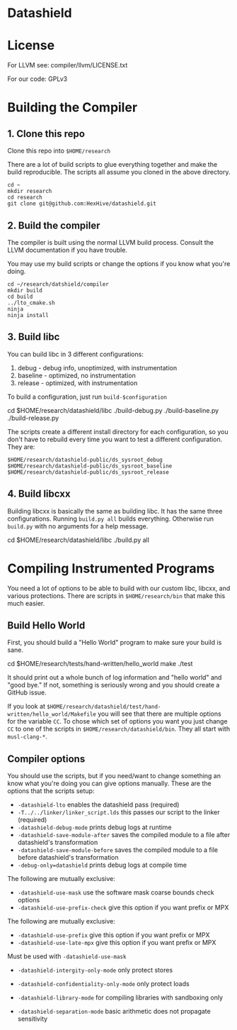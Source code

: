 # Datashield

# License

For LLVM see: compiler/llvm/LICENSE.txt

For our code: GPLv3

# Building the Compiler

## 1. Clone this repo

Clone this repo into `$HOME/research`

There are a lot of build scripts to glue everything together and make the
build reproducible.  The scripts all assume you cloned in the above directory.

    cd ~
    mkdir research
    cd research
    git clone git@github.com:HexHive/datashield.git

## 2. Build the compiler

The compiler is built using the normal LLVM build process.  Consult the LLVM
documentation if you have trouble.

You may use my build scripts or change the options if you know what you're
doing.

    cd ~/research/datshield/compiler
    mkdir build
    cd build
    ../lto_cmake.sh
    ninja
    ninja install

## 3. Build libc

You can build libc in 3 different configurations:

1. debug - debug info, unoptimized, with instrumentation
2. baseline - optimized, no instrumentation
3. release - optimized, with instrumentation

To build a configuration, just run `build-$configuration`

  cd $HOME/research/datashield/libc
  ./build-debug.py
  ./build-baseline.py
  ./build-release.py

The scripts create a different install directory for each configuration, so you
don't have to rebuild every time you want to test a different configuration.
They are:

    $HOME/research/datashield-public/ds_sysroot_debug
    $HOME/research/datashield-public/ds_sysroot_baseline
    $HOME/research/datashield-public/ds_sysroot_release

## 4. Build libcxx

Building libcxx is basically the same as building libc.  It has the same three configurations.  Running `build.py all` builds everything.  Otherwise run `build.py` with no arguments for a help message.

  cd $HOME/research/datashield/libc
  ./build.py all

# Compiling Instrumented Programs

You need a lot of options to be able to build with our custom libc, libcxx, and
various protections.  There are scripts in `$HOME/research/bin` that make this much easier.

## Build Hello World

First, you should build a "Hello World" program to make sure your build is sane.

   cd $HOME/research/tests/hand-written/hello_world
   make
   ./test

It should print out a whole bunch of log information and "hello world" and
"good bye."  If not, something is seriously wrong and you should create a
GitHub issue.

If you look at
`$HOME/research/datashield/test/hand-written/hello_world/Makefile` you will see
that there are multiple options for the variable `CC`.  To chose which set of
options you want you just change `CC` to one of the scripts in
`$HOME/research/datashield/bin`.  They all start with `musl-clang-*`.

## Compiler options

You should use the scripts, but if you need/want to change something an know
what you're doing you can give options manually.  These are the options that the scripts setup:

* `-datashield-lto` enables the datashield pass (required)
* `-T../../linker/linker_script.lds` this passes our script to the linker (required)
* `-datashield-debug-mode` prints debug logs at runtime
* `-datashield-save-module-after` saves the compiled module to a file after datashield's transformation
* `-datashield-save-module-before` saves the compiled module to a file before datashield's transformation
* `-debug-only=datashield` prints debug logs at compile time

The following are mutually exclusive:
* `-datashield-use-mask` use the software mask coarse bounds check options
* `-datashield-use-prefix-check` give this option if you want prefix or MPX

The following are mutually exclusive:
* `-datashield-use-prefix` give this option if you want prefix or MPX
* `-datashield-use-late-mpx` give this option if you want prefix or MPX

Must be used with `-datashield-use-mask`
* `-datashield-intergity-only-mode` only protect stores
* `-datashield-confidentiality-only-mode` only protect loads
    
* `-datashield-library-mode` for compiling libraries with sandboxing only
* `-datashield-separation-mode` basic arithmetic does not propagate sensitivity
